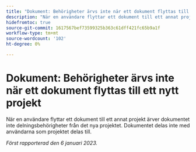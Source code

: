 ```yaml
---
title: "Dokument: Behörigheter ärvs inte när ett dokument flyttas till ett nytt projekt"
description: "När en användare flyttar ett dokument till ett annat projekt ärver dokumentet inte delningsbehörigheter från det nya projektet. Dokumentet delas inte med användarna som projektet delas till. "
hidefromtoc: true
source-git-commit: 1617567bef73599325b363c61dff421fc65b9a1f
workflow-type: tm+mt
source-wordcount: '102'
ht-degree: 0%

---
```



# Dokument: Behörigheter ärvs inte när ett dokument flyttas till ett nytt projekt

<!-- This Known Issue is on the TOC for both Workfront and Workfront Proof-->

När en användare flyttar ett dokument till ett annat projekt ärver dokumentet inte delningsbehörigheter från det nya projektet. Dokumentet delas inte med användarna som projektet delas till.

_Först rapporterad den 6 januari 2023._

